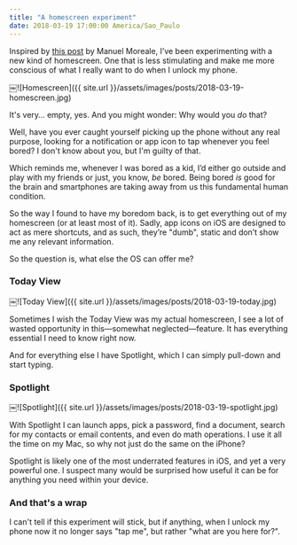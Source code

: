 ```yaml
---
title: "A homescreen experiment"
date: 2018-03-19 17:00:00 America/Sao_Paulo
---
```


Inspired by [this post](http://manuelmoreale.com/phone-setup) by Manuel Moreale, I’ve been experimenting with a new kind of homescreen. One that is less stimulating and make me more conscious of what I really want to do when I unlock my phone.

￼![Homescreen]({{ site.url }}/assets/images/posts/2018-03-19-homescreen.jpg)

It's very… empty, yes. And you might wonder: Why would you _do_ that?

Well, have you ever caught yourself picking up the phone without any real purpose, looking for a notification or app icon to tap whenever you feel bored? I don't know about you, but I'm guilty of that.

Which reminds me, whenever I was bored as a kid, I’d either go outside and play with my friends or just, you know, _be_ bored. Being bored _is_ good for the brain and smartphones are taking away from us this fundamental human condition.

So the way I found to have my boredom back, is to get everything out of my homescreen (or at least most of it). Sadly, app icons on iOS are designed to act as mere shortcuts, and as such, they’re "dumb", static and don’t show me any relevant information.

So the question is, what else the OS can offer me?

### Today View

￼![Today View]({{ site.url }}/assets/images/posts/2018-03-19-today.jpg)

Sometimes I wish the Today View was my actual homescreen, I see a lot of wasted opportunity in this—somewhat neglected—feature. It has everything essential I need to know right now.

And for everything else I have Spotlight, which I can simply pull-down and start typing.

### Spotlight

￼![Spotlight]({{ site.url }}/assets/images/posts/2018-03-19-spotlight.jpg)

With Spotlight I can launch apps, pick a password, find a document, search for my contacts or email contents, and even do math operations. I use it all the time on my Mac, so why not just do the same on the iPhone?

Spotlight is likely one of the most underrated features in iOS, and yet a very powerful one. I suspect many would be surprised how useful it can be for anything you need within your device.

### And that's a wrap

I can't tell if this experiment will stick, but if anything, when I unlock my phone now it no longer says "tap me", but rather "what are you here for?".
